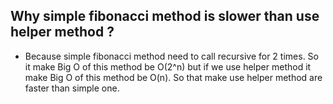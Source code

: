 ## Why simple fibonacci method is slower than use helper method ? <br>
* Because simple fibonacci method need to call recursive for 2 times. So it make Big O of this method be O(2^n) but if we use
helper method it make Big O of this method be O(n). So that make use helper method are faster than simple one.

